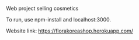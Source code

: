 Web project selling cosmetics

To run, use npm-install and localhost:3000.

Website link: https://florakoreashop.herokuapp.com/
